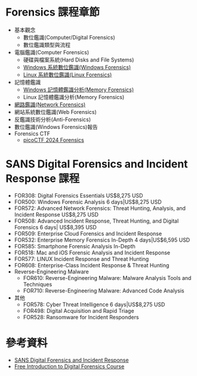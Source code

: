 # Forensics 課程章節
- 基本觀念
  - 數位鑑識(Computer/Digital Forensics)
  - 數位鑑識類型與流程
- 電腦鑑識(Computer Forensics)
  - 硬碟與檔案系統(Hard Disks and File Systems)
  - [Windows 系統數位鑑識(Windows Forensics)](WindowsForensics.md)
  - [Linux 系統數位鑑識(Linux Forensics)](LinuxForensics.md)
- 記憶體鑑識
  - [Windows 記憶體鑑識分析(Memory Forensics)](WindowsMemoryForensics.md)
  - Linux 記憶體鑑識分析(Memory Forensics)
- [網路鑑識(Network Forensics)](NetworkForensics.md)
- 網站系統數位鑑識(Web Forensics)
- 反鑑識技術分析(Anti-Forensics)
- 數位鑑識(Windows Forensics)報告
- Forensics CTF
  - [picoCTF 2024 Forensics]() 
# SANS Digital Forensics and Incident Response 課程
- FOR308: Digital Forensics Essentials  US$8,275 USD
- FOR500: Windows Forensic Analysis    6 days|US$8,275 USD
- FOR572: Advanced Network Forensics: Threat Hunting, Analysis, and Incident Response  US$8,275 USD
- FOR508: Advanced Incident Response, Threat Hunting, and Digital Forensics  6 days| US$8,395 USD
- FOR509: Enterprise Cloud Forensics and Incident Response
- FOR532: Enterprise Memory Forensics In-Depth  4 days|US$6,595 USD
- FOR585: Smartphone Forensic Analysis In-Depth
- FOR518: Mac and iOS Forensic Analysis and Incident Response
- FOR577: LINUX Incident Response and Threat Hunting
- FOR608: Enterprise-Class Incident Response & Threat Hunting
- Reverse-Engineering Malware
  - FOR610: Reverse-Engineering Malware: Malware Analysis Tools and Techniques
  - FOR710: Reverse-Engineering Malware: Advanced Code Analysis
- 其他
  - FOR578: Cyber Threat Intelligence  6 days|US$8,275 USD
  - FOR498: Digital Acquisition and Rapid Triage
  - FOR528: Ransomware for Incident Responders 
# 參考資料
- [SANS Digital Forensics and Incident Response](https://www.youtube.com/@SANSForensics)
- [Free Introduction to Digital Forensics Course](https://www.youtube.com/playlist?list=PLJu2iQtpGvv-2LtysuTTka7dHt9GKUbxD)
